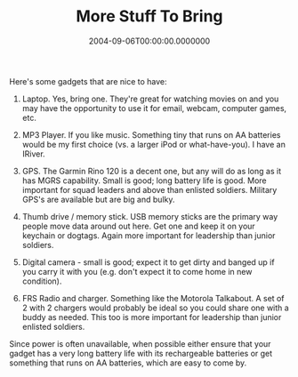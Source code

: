 ﻿---
title: More Stuff To Bring
date: "2004-09-06T00:00:00.0000000"
featuredImage: img/more-stuff-to-bring-featured.png
---

Here's some gadgets that are nice to have:

1) Laptop. Yes, bring one. They're great for watching movies on and you may have the opportunity to use it for email, webcam, computer games, etc.

2) MP3 Player. If you like music. Something tiny that runs on AA batteries would be my first choice (vs. a larger iPod or what-have-you). I have an IRiver.

3) GPS. The Garmin Rino 120 is a decent one, but any will do as long as it has MGRS capability. Small is good; long battery life is good. More important for squad leaders and above than enlisted soldiers. Military GPS's are available but are big and bulky.

4) Thumb drive / memory stick. USB memory sticks are the primary way people move data around out here. Get one and keep it on your keychain or dogtags. Again more important for leadership than junior soldiers.

5) Digital camera - small is good; expect it to get dirty and banged up if you carry it with you (e.g. don't expect it to come home in new condition).

6) FRS Radio and charger. Something like the Motorola Talkabout. A set of 2 with 2 chargers would probably be ideal so you could share one with a buddy as needed. This too is more important for leadership than junior enlisted soldiers.

Since power is often unavailable, when possible either ensure that your gadget has a very long battery life with its rechargeable batteries or get something that runs on AA batteries, which are easy to come by.

